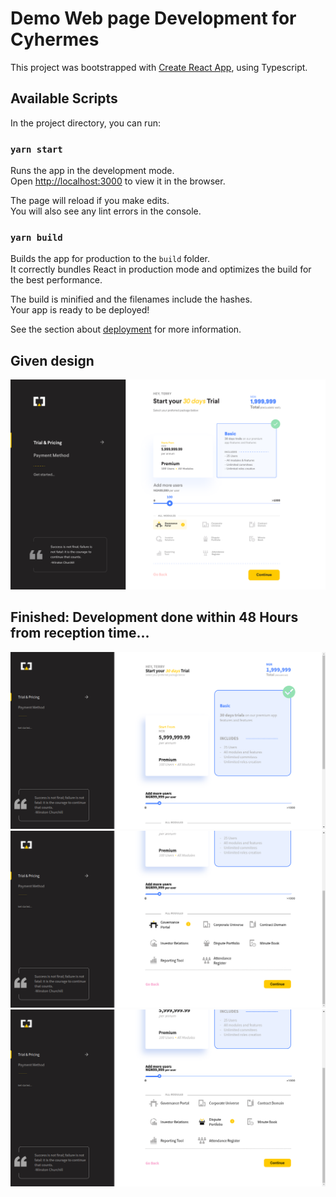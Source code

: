 # Demo Web page Development for Cyhermes

This project was bootstrapped with [Create React App](https://github.com/facebook/create-react-app), using Typescript.


## Available Scripts

In the project directory, you can run:

### `yarn start`

Runs the app in the development mode.\
Open [http://localhost:3000](http://localhost:3000) to view it in the browser.

The page will reload if you make edits.\
You will also see any lint errors in the console.

### `yarn build`

Builds the app for production to the `build` folder.\
It correctly bundles React in production mode and optimizes the build for the best performance.

The build is minified and the filenames include the hashes.\
Your app is ready to be deployed!

See the section about [deployment](https://facebook.github.io/create-react-app/docs/deployment) for more information.

## Given design

![alt Design](https://github.com/CaptWeiss/cyhermes-test-web-development/blob/main/resources/02-onboarding-setup.png?raw=true)

## Finished: Development done within 48 Hours from reception time...
![alt screenshot1](https://github.com/CaptWeiss/cyhermes-test-web-development/blob/main/resources/completed_screenshot1.png?raw=true)
![alt screenshot2](https://github.com/CaptWeiss/cyhermes-test-web-development/blob/main/resources/completed_screenshot2.png?raw=true)
![alt screenshot3](https://github.com/CaptWeiss/cyhermes-test-web-development/blob/main/resources/completed_screenshot3.png?raw=true)
